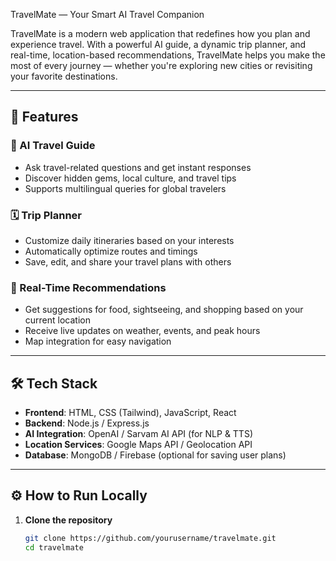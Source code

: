 TravelMate — Your Smart AI Travel Companion

TravelMate is a modern web application that redefines how you plan and experience travel. With a powerful AI guide, a dynamic trip planner, and real-time, location-based recommendations, TravelMate helps you make the most of every journey — whether you're exploring new cities or revisiting your favorite destinations.

---

## 🚀 Features

### 🤖 AI Travel Guide
- Ask travel-related questions and get instant responses
- Discover hidden gems, local culture, and travel tips
- Supports multilingual queries for global travelers

### 🗓️ Trip Planner
- Customize daily itineraries based on your interests
- Automatically optimize routes and timings
- Save, edit, and share your travel plans with others

### 📍 Real-Time Recommendations
- Get suggestions for food, sightseeing, and shopping based on your current location
- Receive live updates on weather, events, and peak hours
- Map integration for easy navigation

---

## 🛠️ Tech Stack

- **Frontend**: HTML, CSS (Tailwind), JavaScript, React
- **Backend**: Node.js / Express.js
- **AI Integration**: OpenAI / Sarvam AI API (for NLP & TTS)
- **Location Services**: Google Maps API / Geolocation API
- **Database**: MongoDB / Firebase (optional for saving user plans)

---

## ⚙️ How to Run Locally

1. **Clone the repository**
   ```bash
   git clone https://github.com/yourusername/travelmate.git
   cd travelmate
   
